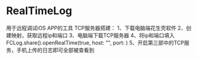 # RealTimeLog
用于远程调试iOS APP的工具
TCP服务器搭建：
1、下载电脑端花生壳软件
2、创建映射，获取远程ip和端口
3、电脑端下载TCP服务器
4、将ip和端口填入 FCLog.share().openRealTime(true, host: "", port: )
5、开启第三部中的TCP服务，手机上传的日志即可全部被查看到

